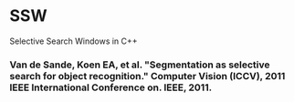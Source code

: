 # SSW
Selective Search Windows in C++
### Van de Sande, Koen EA, et al. "Segmentation as selective search for object recognition." Computer Vision (ICCV), 2011 IEEE International Conference on. IEEE, 2011.
